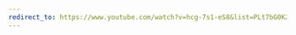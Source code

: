 ```yaml
---
redirect_to: https://www.youtube.com/watch?v=hcg-7s1-eS8&list=PLt7bG0K25iXjvB28Upp4YU_LvLS2MFbLr
---
```


